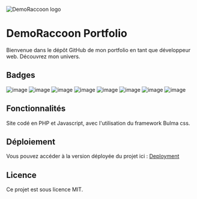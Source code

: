 ![DemoRaccoon logo](frontend/assets/images/logo/LogoCecileBLanc.webp)

# DemoRaccoon Portfolio
Bienvenue dans le dépôt GitHub de mon portfolio en tant que développeur web. Découvrez mon univers.

## Badges
![image](https://img.shields.io/badge/HTML5-E34F26?style=for-the-badge&logo=html5&logoColor=white)
![image](https://img.shields.io/badge/CSS3-1572B6?style=for-the-badge&logo=css3&logoColor=white)
![image](https://img.shields.io/badge/PHP-777BB4?style=for-the-badge&logo=php&logoColor=white)
![image](https://img.shields.io/badge/JavaScript-323330?style=for-the-badge&logo=javascript&logoColor=F7DF1E)
![image](https://img.shields.io/badge/Bulma-00D1B2?style=for-the-badge&logo=Bulma&logoColor=white)
![image](https://img.shields.io/badge/Chart%20js-FF6384?style=for-the-badge&logo=chartdotjs&logoColor=white)
![image](https://img.shields.io/badge/MySQL-005C84?style=for-the-badge&logo=mysql&logoColor=white)
![image](https://img.shields.io/badge/Hostinger-673DE6?style=for-the-badge&logo=hostinger&logoColor=white)

## Fonctionnalités
Site codé en PHP et Javascript, avec l'utilisation du framework Bulma css.

## Déploiement

Vous pouvez accéder à la version déployée du projet ici : [Deployment](https://cecile-demora.fr)


## Licence

Ce projet est sous licence MIT.
